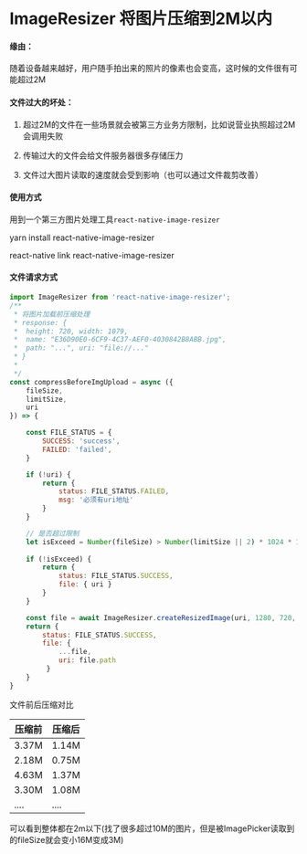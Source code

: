 # ImageResizer 将图片压缩到2M以内

#### 缘由：

随着设备越来越好，用户随手拍出来的照片的像素也会变高，这时候的文件很有可能超过2M



#### 文件过大的坏处：

1. 超过2M的文件在一些场景就会被第三方业务方限制，比如说营业执照超过2M会调用失败

2. 传输过大的文件会给文件服务器很多存储压力
3. 文件过大图片读取的速度就会受到影响（也可以通过文件裁剪改善）



#### 使用方式

用到一个第三方图片处理工具` react-native-image-resizer `

yarn install react-native-image-resizer

react-native link react-native-image-resizer



#### 文件请求方式

```js
import ImageResizer from 'react-native-image-resizer';
/**
 * 将图片加载前压缩处理
 * response: { 
 *  height: 720, width: 1079,
 *  name: "E36D90E0-6CF9-4C37-AEF0-4030842B8ABB.jpg",
 *  path: "...", uri: "file://..."
 * }
 * 
 */
const compressBeforeImgUpload = async ({
    fileSize,
    limitSize,
    uri
}) => {

    const FILE_STATUS = {
        SUCCESS: 'success',
        FAILED: 'failed',
    }

    if (!uri) {
        return {
            status: FILE_STATUS.FAILED,
            msg: '必须有uri地址'
        }
    }

    // 是否超过限制
    let isExceed = Number(fileSize) > Number(limitSize || 2) * 1024 * 1024
    
    if (!isExceed) {
        return {
            status: FILE_STATUS.SUCCESS,
            file: { uri }
        }
    }

    const file = await ImageResizer.createResizedImage(uri, 1280, 720, 'JPEG', 100)
    return {
        status: FILE_STATUS.SUCCESS,
        file: { 
            ...file,
            uri: file.path
         }
    }
}
```



文件前后压缩对比

| 压缩前 | 压缩后 |
| ------ | ------ |
| 3.37M  | 1.14M  |
| 2.18M  | 0.75M  |
| 4.63M  | 1.37M  |
| 3.30M  | 1.08M  |
| ....   | ....   |

可以看到整体都在2m以下(找了很多超过10M的图片，但是被ImagePicker读取到的fileSize就会变小16M变成3M)